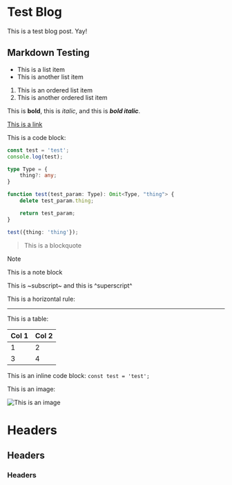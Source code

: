 # Test Blog

This is a test blog post. Yay!

## Markdown Testing

- This is a list item
- This is another list item

1. This is an ordered list item
2. This is another ordered list item

This is **bold**, this is *italic*, and this is ***bold italic***.

[This is a link](https://www.google.com)

This is a code block:

```ts
const test = 'test';
console.log(test);

type Type = {
    thing?: any;
}

function test(test_param: Type): Omit<Type, "thing"> {
    delete test_param.thing;

    return test_param;
}

test({thing: 'thing'});
```

> This is a blockquote

> [!NOTE]
> This is a note block

This is ~subscript~ and this is ^superscript^

This is a horizontal rule:

---

This is a table:

| Col 1 | Col 2 |
|-------|-------|
| 1     | 2     |
| 3     | 4     |

This is an inline code block: `const test = 'test';`

This is an image:

![This is an image](https://pbs.twimg.com/media/GgYaMMTXUAA218q?format=jpg&name=small)

# Headers
## Headers
### Headers
